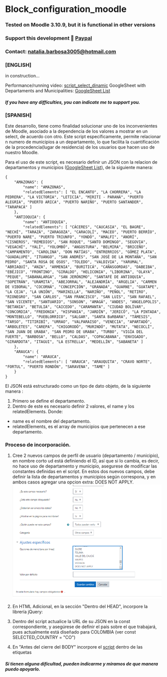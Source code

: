 # Block_configuration_moodle

### **Tested on Moodle 3.10.9, but it is functional in other versions**
### **Support this development 🤝 [Paypal](https://www.paypal.com/paypalme/natisbar)**
### **Contact: natalia.barbosa3005@hotmail.com**

### [ENGLISH]
in construction...

Performance/running video: [script_select_dinamic](https://www.loom.com/share/94586e44dc534516b568302d4edc359c)
GoogleSheet with Departaments and Municipalities: [GoogleSheet List](https://docs.google.com/spreadsheets/d/12ABI-WekB5FjCZ7cfc8KprPz42bxO71BXE6Xde6t5e4/edit?usp=sharing)

#### *If you have any difficulties, you can indicate me to support you.*


### [SPANISH]

Este desarrollo, tiene como finalidad solucionar uno de los inconvenientes de Moodle, asociado a la dependencia de los valores a mostrar en un select, de acuerdo con otro. Este script específicamente, permite relacionar n numero de municipios a un departamento, lo que facilita la cuantificación de la procedencia(lugar de residencia) de los usuarios que hacen uso de nuestro Moodle.

Para el uso de este script, es necesario definir un JSON con la relacion de departamentos y municipios ([GoogleSheet List](https://docs.google.com/spreadsheets/d/12ABI-WekB5FjCZ7cfc8KprPz42bxO71BXE6Xde6t5e4/edit?usp=sharing)), de la siguiente manera:
```
{
    "AMAZONAS": {
        "name": "AMAZONAS",
        "relatedElements": [ "EL ENCANTO", "LA CHORRERA", "LA PEDRERA", "LA VICTORIA", "LETICIA", "MIRITI - PARANÁ", "PUERTO ALEGRIA", "PUERTO ARICA", "PUERTO NARIÑO", "PUERTO SANTANDER", "TARAPACÁ" ]
    },   
    "ANTIOQUIA": {
        "name": "ANTIOQUIA",
        "relatedElements": [ "CÁCERES", "CAUCASIA", "EL BAGRE", "NECHÍ", "TARAZÁ", "ZARAGOZA", "CARACOLÍ", "MACEO", "PUERTO BERRÍO", "PUERTO NARE", "PUERTO TRIUNFO", "YONDÓ", "AMALFI", "ANORÍ", "CISNEROS", "REMEDIOS", "SAN ROQUE", "SANTO DOMINGO", "SEGOVIA", "VEGACHÍ", "YALÍ", "YOLOMBÓ", "ANGOSTURA", "BELMIRA", "BRICEÑO", "CAMPAMENTO", "CAROLINA", "DON MATÍAS", "ENTRERRIOS", "GÓMEZ PLATA", "GUADALUPE", "ITUANGO", "SAN ANDRÉS", "SAN JOSÉ DE LA MONTAÑA", "SAN PEDRO", "SANTA ROSA DE OSOS", "TOLEDO", "VALDIVIA", "YARUMAL", "ABRIAQUÍ", "ANZA", "ARMENIA", "BURITICÁ", "CAÑASGORDAS", "DABEIBA", "EBÉJICO", "FRONTINO", "GIRALDO", "HELICONIA", "LIBORINA", "OLAYA", "PEQUE", "SABANALARGA", "SAN JERÓNIMO", "SANTAFÉ DE ANTIOQUIA", "SOPETRÁN", "URAMITA", "ABEJORRAL", "ALEJANDRÍA", "ARGELIA", "CARMEN DE VIBORAL", "COCORNÁ", "CONCEPCIÓN", "GRANADA", "GUARNE", "GUATAPE", "LA CEJA", "LA UNIÓN", "MARINILLA", "NARIÑO", "PEÑOL", "RETIRO", "RIONEGRO", "SAN CARLOS", "SAN FRANCISCO", "SAN LUIS", "SAN RAFAEL", "SAN VICENTE", "SANTUARIO", "SONSON", "AMAGÁ", "ANDES", "ANGELOPOLIS", "BETANIA", "BETULIA", "CAICEDO", "CARAMANTA", "CIUDAD BOLÍVAR", "CONCORDIA", "FREDONIA", "HISPANIA", "JARDÍN", "JERICÓ", "LA PINTADA", "MONTEBELLO", "PUEBLORRICO", "SALGAR", "SANTA BaRBARA", "TÁMESIS", "TARSO", "TITIRIBÍ", "URRAO", "VALPARAISO", "VENECIA", "APARTADÓ", "ARBOLETES", "CAREPA", "CHIGORODÓ", "MURINDÓ", "MUTATA", "NECOCLÍ", "SAN JUAN DE URABA", "SAN PEDRO DE URABA", "TURBO", "VIGÍA DEL FUERTE", "BARBOSA", "BELLO", "CALDAS", "COPACABANA", "ENVIGADO", "GIRARDOTA", "ITAGUI", "LA ESTRELLA", "MEDELLÍN", "SABANETA" ]
    },
    "ARAUCA": {
        "name": "ARAUCA",
        "relatedElements": [ "ARAUCA", "ARAUQUITA", "CRAVO NORTE", "FORTUL", "PUERTO RONDÓN", "SARAVENA", "TAME" ]
    }
}
```
El JSON está estructurado como un tipo de dato objeto, de la siguiente manera :
1. Primero se define el departamento.
2. Dentro de este es necesario definir 2 valores, el name y los relatedElements. Donde:
 - name es el nombre del departamento.
 - relatedElements, es el array de municipios que pertenecen a ese departamento.



### Proceso de incorporación.

1. Cree 2 nuevos campos de perfil de usuario (departamento / municipio), en nombre corto ud está definiendo el ID, así que si lo cambia, es decir, no hace uso de departamento y municipio, asegurese de modificar las constantes definidas en el script.   En estos dos nuevos campos, debe definir la lista de departamentos y municipios según correspona, y en ambos casos agregar una opcion extra: DOES NOT APPLY.
![alt text](https://github.com/natisbar/selectDynamic_Moodle_department-municipalities_/blob/master/departamentList.png?raw=true)

2. En HTML Adicional, en la sección "Dentro del HEAD", incorpore la librería jQuery: <script src="https://ajax.googleapis.com/ajax/libs/jquery/1.12.2/jquery.min.js"></script>
3. Dentro del script actualice la URL de su JSON en la const correspondiente, y asegúrese de definir el pais sobre el que trabajará, pues actualmente está diseñado para COLOMBIA (ver const SELECTED_COUNTRY = "CO")
4. En "Antes del cierre del BODY" incorpore el [script](https://github.com/natisbar/selectDynamic_Moodle_department-municipalities_/blob/main/list_departamentsAndMunicipalities.json) dentro de las etiquetas <script></script>

#### *Si tienen alguna dificultad, pueden indicarme y miramos de que manera puedo apoyarlo.*
